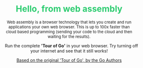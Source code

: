 <center>
<h1 style="color:#2ECC71">Hello, from web assembly</h1>
<p style="padding-left:35px;padding-right:35px;font-size:small">
Web assembly is a browser technology that lets you create and run applications your own web browser. This is up to 100x faster than cloud based programming (sending your code to the cloud and then waiting for the results).
</p>

<p style="padding-left:15px;padding-right:15px;">
&nbsp;&nbsp;&nbsp;&nbsp;<span id="home/src/github.com/gocoderpro/tour">Run the complete <b>'Tour of Go'</b> in your web browser. Try turning off your internet and see that it still works!<span>
</p>
  <a href="https://go.dev/tour/welcome/1">Based on the original 'Tour of Go', by the Go Authors</a>
</center>  
